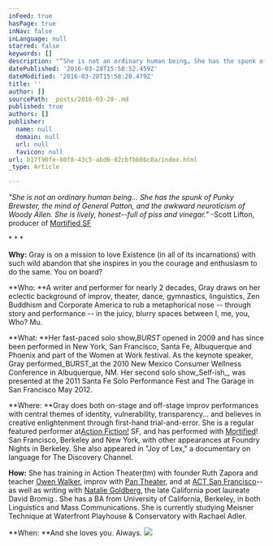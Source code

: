 ```yaml
---
inFeed: true
hasPage: true
inNav: false
inLanguage: null
starred: false
keywords: []
description: "“She is not an ordinary human being… She has the spunk of Punky Brewster, the mind of General Patton, and the awkward neuroticism of Woody Allen. She is lively, honest–full of piss and vinegar.”\_-Scott Lifton, producer of\_Mortified SF"
datePublished: '2016-03-28T15:58:52.459Z'
dateModified: '2016-03-28T15:58:20.479Z'
title: ''
author: []
sourcePath: _posts/2016-03-28-.md
published: true
authors: []
publisher:
  name: null
  domain: null
  url: null
  favicon: null
url: b17f90fe-80f8-43c5-abd6-02cbfbb86c0a/index.html
_type: Article

---
```

_"She is not an ordinary human being... She has the spunk of Punky Brewster, the mind of General Patton, and the awkward neuroticism of Woody Allen. She is lively, honest--full of piss and vinegar."_ -Scott Lifton, producer of [Mortified SF][0]

\* \* \*

**Why:** Gray is on a mission to love Existence (in all of its incarnations) with such wild abandon that she inspires in you the courage and enthusiasm to do the same. You on board?

**Who: **A writer and performer for nearly 2 decades, Gray draws on her eclectic background of improv, theater, dance, gymnastics, linguistics, Zen Buddhism and Corporate America to rub a metaphorical nose -- through story and performance --  in the juicy, blurry spaces between I, me, you, Who? Mu.

**What: **Her fast-paced solo show,_BURST_ opened in 2009 and has since been performed in New York, San Francisco, Santa Fe, Albuquerque and Phoenix and part of the Women at Work festival. As the keynote speaker, Gray performed_BURST_at the 2010 New Mexico Consumer Wellness Conference in Albuquerque, NM. Her second solo show_Self-ish_, was presented at the 2011 Santa Fe Solo Performance Fest and The Garage in San Francisco May  2012\.

**Where: **Gray does both on-stage and off-stage improv performances with central themes of identity, vulnerability, transparency... and believes in creative enlightenment through first-hand trial-and-error. She is a regular featured performer at[Action Fiction!][1] SF, and has performed with  [Mortified][0]! San Francisco, Berkeley and New York, with other appearances at Foundry Nights in Berkeley. She also appeared in "Joy of Lex," a documentary on language for The Discovery Channel.

**How:** She has training in Action Theater(tm) with founder Ruth Zapora and teacher [Owen Walker][2], improv with [Pan Theater][3], and at [ACT San Francisco][4]--as well as writing with [Natalie Goldberg][5], the late California poet laureate David Bromig.. She has a BA from University of California, Berkeley, in both Linguistics and Mass Communications. She is currently studying Meisner Technique at Waterfront Playhouse & Conservatory  with Rachael Adler.

**When: **And she loves you. Always.
![](https://the-grid-user-content.s3-us-west-2.amazonaws.com/c3da7b99-3a11-49c5-ab99-241a77333c3a.jpg)

[0]: http://www.grayperforms.com/www.getmortified.com
[1]: http://omnibucket.com/omnibucket-events
[2]: http://www.actiontheaterbayarea.com/
[3]: http://www.pantheater.com/
[4]: http://www.act-sf.org/site/PageServer?pagename=conservatory
[5]: http://www.nataliegoldberg.com/